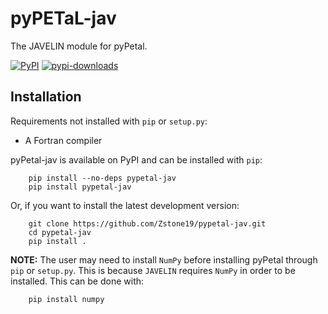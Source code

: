# pyPETaL-jav
The JAVELIN module for pyPetal.

[![PyPI](https://img.shields.io/pypi/v/pypetal-jav)](https://img.shields.io/pypi/v/pypetal-jav)
[![pypi-downloads](https://img.shields.io/pypi/dm/pypetal-jav)](https://img.shields.io/pypi/dm/pypetal-jav)






## Installation
Requirements not installed with ``pip`` or ``setup.py``:
* A Fortran compiler

pyPetal-jav is available on PyPI and can be installed with ``pip``:
```
    pip install --no-deps pypetal-jav
    pip install pypetal-jav
```

Or, if you want to install the latest development version:
```
    git clone https://github.com/Zstone19/pypetal-jav.git
    cd pypetal-jav
    pip install .
```

__NOTE:__ The user may need to install ``NumPy`` before installing pyPetal through ``pip`` or ``setup.py``. This is because ``JAVELIN`` requires ``NumPy`` in order to be installed. This can be done with:
```
    pip install numpy
```
